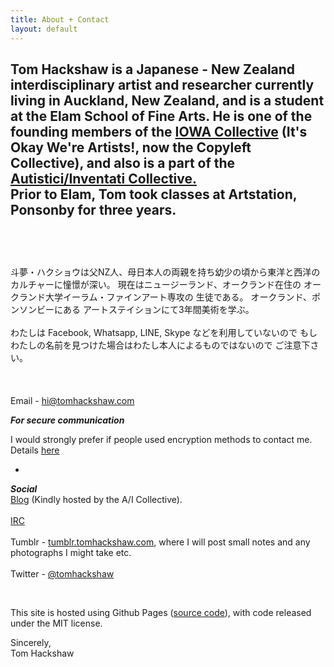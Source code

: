 ```yaml
---
title: About + Contact
layout: default
---
```


Tom Hackshaw is a Japanese - New Zealand interdisciplinary artist and researcher currently living in Auckland, New Zealand, and is a student at the Elam School of Fine Arts. He is one of the founding members of the [IOWA Collective][iowa] (It's Okay We're Artists!, now the Copyleft Collective), and also is a part of the [Autistici/Inventati Collective.][au]
<br>
Prior to Elam, Tom took classes at Artstation, Ponsonby for three years.
<br><br>
--
<br><br>
斗夢・ハクショウは父NZ人、母日本人の両親を持ち幼少の頃から東洋と西洋の
カルチャーに憧憬が深い。 現在はニュージーランド、オークランド在住の 
オークランド大学イーラム・ファインアート専攻の 生徒である。
オークランド、ポンソンビーにある アートステイションにて3年間美術を学ぶ。
<br><br>
わたしは Facebook, Whatsapp, LINE, Skype などを利用していないので 
もし わたしの名前を見つけた場合はわたし本人によるものではないので 
ご注意下さい。
<br><br>
<br><br>
Email - <a href="mailto:hi@tomhackshaw.com">hi@tomhackshaw.com</a>  

***For secure communication***
<br>

I would strongly prefer if people used encryption methods to contact me. Details [here][here]

-

***Social***
<br>
[Blog][blog] (Kindly hosted by the A/I Collective).
<br><br>
[IRC][geino]
<br><br>
Tumblr - [tumblr.tomhackshaw.com][tum], where I will post small notes and any photographs I might take etc.
<br><br>
Twitter - [@tomhackshaw][twitter]

<br>

This site is hosted using Github Pages ([source code][src]), with code released under the MIT license.

Sincerely,
<br>
Tom Hackshaw

[src]: https://github.com/uzur/uzur.github.io
[geino]: irc://irc.rizon.net/geino
[tum]: http://tumblr.tomhackshaw.com
[iowa]: https://iowa.nz
[au]: http://inventati.org
[twitter]: https://twitter.com/tomhackshaw
[blog]: http://tmhw.noblogs.org
[here]: https://tomhackshaw.com/sec





